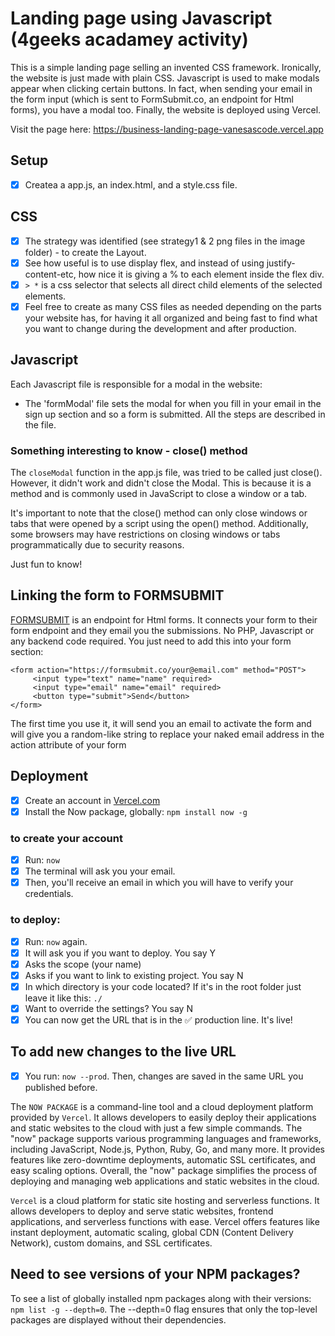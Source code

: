# Landing page using Javascript (4geeks acadamey activity)

This is a simple landing page selling an invented CSS framework. Ironically, the website is just made with plain CSS. Javascript is used to make modals appear when clicking certain buttons. In fact, when sending your email in the form input (which is sent to FormSubmit.co, an endpoint for Html forms), you have a modal too. Finally, the website is deployed using Vercel.

Visit the page here: https://business-landing-page-vanesascode.vercel.app

## Setup

- [x] Createa a app.js, an index.html, and a style.css file.

## CSS

- [x] The strategy was identified (see strategy1 & 2 png files in the image folder) - to create the Layout.
- [x] See how useful is to use display flex, and instead of using justify-content-etc, how nice it is giving a % to each element inside the flex div.
- [x] `> *` is a css selector that selects all direct child elements of the selected elements.
- [x] Feel free to create as many CSS files as needed depending on the parts your website has, for having it all organized and being fast to find what you want to change during the development and after production.

## Javascript

Each Javascript file is responsible for a modal in the website:

- The 'formModal' file sets the modal for when you fill in your email in the sign up section and so a form is submitted. All the steps are described in the file.

### Something interesting to know - close() method

The `closeModal` function in the app.js file, was tried to be called just close(). However, it didn't work and didn't close the Modal. This is because it is a method and is commonly used in JavaScript to close a window or a tab.

It's important to note that the close() method can only close windows or tabs that were opened by a script using the open() method. Additionally, some browsers may have restrictions on closing windows or tabs programmatically due to security reasons.

Just fun to know!

## Linking the form to FORMSUBMIT

[FORMSUBMIT](https://formsubmit.co/) is an endpoint for Html forms. It connects your form to their form endpoint and they email you the submissions. No PHP, Javascript or any backend code required. You just need to add this into your form section:

```
<form action="https://formsubmit.co/your@email.com" method="POST">
     <input type="text" name="name" required>
     <input type="email" name="email" required>
     <button type="submit">Send</button>
</form>
```

The first time you use it, it will send you an email to activate the form and will give you a random-like string to replace your naked email address in the action attribute of your form

## Deployment

- [x] Create an account in [Vercel.com](https://vercel.com)
- [x] Install the Now package, globally: `npm install now -g`

### to create your account

- [x] Run: `now`
- [x] The terminal will ask you your email.
- [x] Then, you'll receive an email in which you will have to verify your credentials.

### to deploy:

- [x] Run: `now` again.
- [x] It will ask you if you want to deploy. You say Y
- [x] Asks the scope (your name)
- [x] Asks if you want to link to existing project. You say N
- [x] In which directory is your code located? If it's in the root folder just leave it like this: `./`
- [x] Want to override the settings? You say N
- [x] You can now get the URL that is in the ✅ production line. It's live!

## To add new changes to the live URL

-[x] You run: `now --prod`. Then, changes are saved in the same URL you published before.

The `NOW PACKAGE` is a command-line tool and a cloud deployment platform provided by `Vercel`. It allows developers to easily deploy their applications and static websites to the cloud with just a few simple commands. The "now" package supports various programming languages and frameworks, including JavaScript, Node.js, Python, Ruby, Go, and many more. It provides features like zero-downtime deployments, automatic SSL certificates, and easy scaling options. Overall, the "now" package simplifies the process of deploying and managing web applications and static websites in the cloud.

`Vercel` is a cloud platform for static site hosting and serverless functions. It allows developers to deploy and serve static websites, frontend applications, and serverless functions with ease. Vercel offers features like instant deployment, automatic scaling, global CDN (Content Delivery Network), custom domains, and SSL certificates.

## Need to see versions of your NPM packages?

To see a list of globally installed npm packages along with their versions: `npm list -g --depth=0`. The --depth=0 flag ensures that only the top-level packages are displayed without their dependencies.
